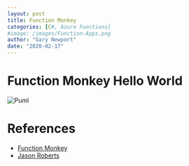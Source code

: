 ```yaml
---
layout: post
title: Function Monkey
categories: [C#, Azure Functions]
#image: /images/Function-Apps.png
author: "Gary Newport"
date: "2020-02-17"
---
```


# Function Monkey Hello World

![Puml](http://www.plantuml.com/plantuml/proxy?cache=no&src=https://raw.github.com/newportg/newportg.github.io/master/assets/FunctionMonkey/FMHelloWorld.puml)



# References

* [Function Monkey](https://functionmonkey.azurefromthetrenches.com/)
* [Jason Roberts](http://dontcodetired.com/blog/post/Creating-Azure-Functions-with-Function-Monkey-First-Look)